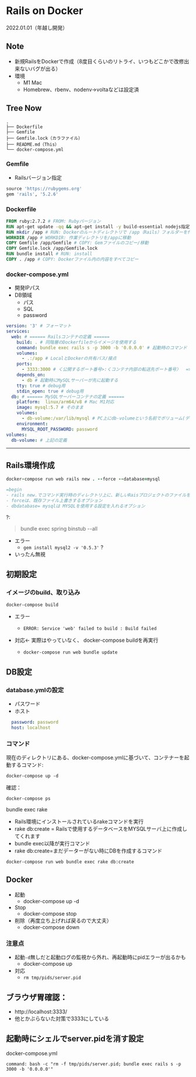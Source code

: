 # Rails on Docker

2022.01.01（年越し開発）

## Note

* 新規RailsをDockerで作成（8度目くらいのリトライ、いつもどこかで改修出来ないバグが出る）
* 環境
  + M1 Mac
  + Homebrew、rbenv、nodenv->voltaなどは設定済

## Tree Now

```
.
├── Dockerfile
├── Gemfile
├── Gemfile.lock（カラファイル）
├── README.md（This）
└── docker-compose.yml
```

### Gemfile

* Railsバージョン指定

```ruby
source 'https://rubygems.org'
gem 'rails', '5.2.6'
```

### Dockerfile

```Dockerfile
FROM ruby:2.7.2 # FROM: Rubyバージョン
RUN apt-get update -qq && apt-get install -y build-essential nodejs指定 # RUN: コンテナー内で実行するコマンド。ubuntuでパッケージのインストール。
RUN mkdir /app # RUN: Dockerのルートディレクトリで /app（Rails）フォルダーを作成
WORKDIR /app # WORKDIR: 作業ディレクトリを/appに移動
COPY Gemfile /app/Gemfile # COPY: Gemファイルのコピー/移動
COPY Gemfile.lock /app/Gemfile.lock
RUN bundle install # RUN: install
COPY . /app # COPY: Dockerファイル内の内容をすべてコピー
```

### docker-compose.yml

* 開発IPパス
* DB領域
  + パス
  + SQL
  + password

```yml
version: '3' # フォーマット
services:
  web: # ====== Railsコンテナの定義 ======
    build: . # 同階層のDockerfileからイメージを使用する
    command: bundle exec rails s -p 3000 -b '0.0.0.0' # 起動時のコマンド -p サーバー -b IPアドレス
    volumes:
      - .:/app # LocalとDockerの共有パス/接点
    ports:
      - 3333:3000 # く公開するポート番号>:くコンテナ内部の転送先ポート番号〉  => http://localhost:3333/
    depends_on:
      - db # 起動時にMySQLサーバーが先に起動する
    tty: true # debug用
    stdin_open: true # debug用
  db: # ====== MySQLサーバーコンテナの定義 ======
    platform:  linux/arm64/v8 # Mac M1対応
    image: mysql:5.7 # そのまま
    volumes:
      - db-volume:/var/lib/mysql # PC上にdb-volumeという名前でボリューム(データ保持領域)を作成。コンテナ上でDBを持たせず、PCローカルにDBを保存させる
    environment:
      MYSQL_ROOT_PASSWORD: password
volumes:
  db-volume: # 上記の定義
```

---

## Rails環境作成

```ruby
docker-compose run web rails new . --force --database=mysql

=begin
- rails new.でコマンド実行時のディレクトリ上に、新しいRaisプロジェクトのファイルを作成します
- forceは、既存ファイル上書きするオプション
- dbdatabase= mysqlは MYSQLを使用する設定を入れるオプション
```

?:

> bundle exec spring binstub --all

* エラー
  + `gem install mysql2 -v '0.5.3'` ?
* いったん無視

## 初期設定

### イメージのbuild、取り込み

```
docker-compose build
```

* エラー
  + `ERROR: Service 'web' failed to build : Build failed`
* 対応<- 実際はやっていなく、 docker-compose buildを再実行

  + `docker-compose run web bundle update`

## DB設定

### database.ymlの設定

* パスワード
* ホスト

```yml
  password: password
  host: localhost
```

### コマンド

現在のディレクトリにある、docker-compose.ymlに基づいて、コンテナーを起動するコマンド:

```
docker-compose up -d
```

確認：

```
docker-compose ps
```

bundle exec rake
* Rails環境にインストールされているrakeコマンドを実行
* rake db:create = Railsで使用するデータベースをMYSQLサーバ上に作成してくれます
* bundle exec以降が実行コマンド
* rake db:create=まだデーターがない時にDBを作成するコマンド

```
docker-compose run web bundle exec rake db:create
```

## Docker

* 起動
  + docker-compose up -d
* Stop
  + docker-compose stop
* 削除（再度立ち上げれば戻るので大丈夫）
  + docker-compose down

### 注意点

* 起動`-d`無しだと起動ログの監視から外れ、再起動時にpidエラーが出るかも
  + docker-compose up
* 対応
  + `rm tmp/pids/server.pid`

## ブラウザ胃確認：

* http://localhost:3333/
* 他とかぶらないた対策で3333にしている

## 起動時にシェルでserver.pidを消す設定

docker-compose.yml

```
command: bash -c "rm -f tmp/pids/server.pid; bundle exec rails s -p 3000 -b '0.0.0.0'"
```
